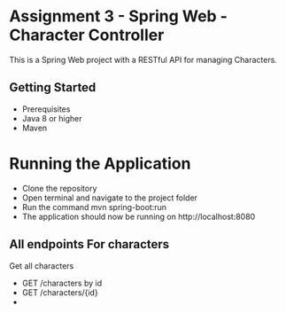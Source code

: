 # Assignment 3 - Spring Web - Character Controller
This is a Spring Web project with a RESTful API for managing Characters.

## Getting Started
- Prerequisites
- Java 8 or higher
 - Maven

# Running the Application
- Clone the repository
- Open terminal and navigate to the project folder
 - Run the command mvn spring-boot:run
 - The application should now be running on http://localhost:8080

## All endpoints For characters
Get all characters
- GET /characters by id
- GET /characters/{id}
- 